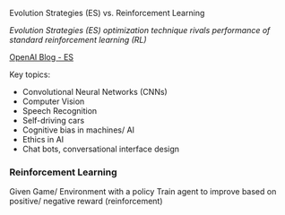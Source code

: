 Evolution Strategies (ES) vs. Reinforcement Learning

*Evolution Strategies (ES) optimization technique rivals performance of standard reinforcement learning (RL)*

[OpenAI Blog - ES](https://blog.openai.com/evolution-strategies/)

Key topics:
* Convolutional Neural Networks (CNNs)
* Computer Vision
* Speech Recognition
* Self-driving cars
* Cognitive bias in machines/ AI
* Ethics in AI
* Chat bots, conversational interface design


### Reinforcement Learning

Given Game/ Environment
with a policy
Train agent to improve
based on positive/ negative reward (reinforcement)

